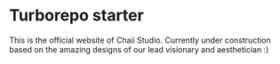 # Turborepo starter

This is the official website of Chaii Studio. Currently under construction based on the amazing designs of our lead visionary and aesthetician :)
